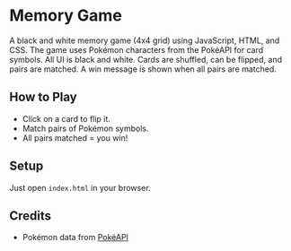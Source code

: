 # Memory Game

A black and white memory game (4x4 grid) using JavaScript, HTML, and CSS. The game uses Pokémon characters from the PokéAPI for card symbols. All UI is black and white. Cards are shuffled, can be flipped, and pairs are matched. A win message is shown when all pairs are matched.

## How to Play
- Click on a card to flip it.
- Match pairs of Pokémon symbols.
- All pairs matched = you win!

## Setup
Just open `index.html` in your browser.

## Credits
- Pokémon data from [PokéAPI](https://pokeapi.co/)
